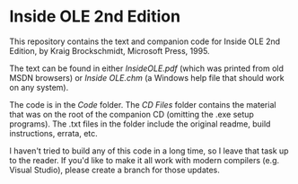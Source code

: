 # Inside OLE 2nd Edition

This repository contains the text and companion code for Inside OLE 2nd Edition, by Kraig Brockschmidt, Microsoft Press, 1995.

The text can be found in either *InsideOLE.pdf* (which was printed from old MSDN browsers) or *Inside OLE.chm* (a Windows help file that should work on any system).

The code is in the *Code* folder. The *CD Files* folder contains the material that was on the root of the companion CD (omitting the .exe setup programs). The .txt files in the folder include the original readme, build instructions, errata, etc.

I haven't tried to build any of this code in a long time, so I leave that task up to the reader. If you'd like to make it all work with modern compilers (e.g. Visual Studio), please create a branch for those updates.
